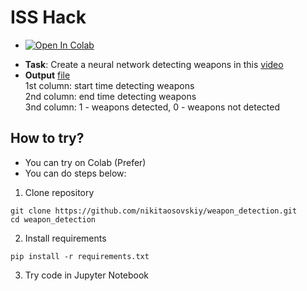 # ISS Hack

* <a href="https://colab.research.google.com/drive/1QSn0U9qYhDja53bHCI8x5XVwlwb4XiqA?usp=sharing" target="_parent"><img src="https://colab.research.google.com/assets/colab-badge.svg" alt="Open In Colab"/></a>

- **Task**: Create a neural network detecting weapons in this [video](https://drive.google.com/file/d/1t6rQurzD4FnAYBDwBRsnQVjkHud8s9pV/view?usp=sharing)
- **Output** [file](https://drive.google.com/file/d/1UmCqN7ZadV_2Wgp-tmZwmQA3EcLidzmC/view?usp=sharing) <br/>
1st column: start time detecting weapons <br/>
2nd column: end time detecting weapons <br/>
3nd column: 1 - weapons detected, 0 - weapons not detected

## How to try?
- You can try on Colab (Prefer)
- You can do steps below:

1. Clone repository
```
git clone https://github.com/nikitaosovskiy/weapon_detection.git
cd weapon_detection
```
2. Install requirements
```
pip install -r requirements.txt
```
3. Try code in Jupyter Notebook
